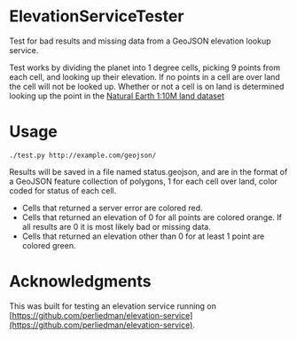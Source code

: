 # ElevationServiceTester

Test for bad results and missing data from a GeoJSON elevation lookup service. 

Test works by dividing the planet into 1 degree cells, picking 9 points from each cell, and looking up their elevation.
If no points in a cell are over land the cell will not be looked up.
Whether or not a cell is on land is determined looking up the point in the [Natural Earth 1:10M land dataset](http://www.naturalearthdata.com/downloads/10m-physical-vectors/10m-land/)

# Usage

`./test.py http://example.com/geojson/`

Results will be saved in a file named status.geojson, and are in the format of a GeoJSON feature collection of polygons, 1 for each cell over land, color coded for status of each cell.
* Cells that returned a server error are colored red.
* Cells that returned an elevation of 0 for all points are colored orange. If all results are 0 it is most likely bad or missing data.
* Cells that returned an elevation other than 0 for at least 1 point are colored green.

 # Acknowledgments
 This was built for testing an elevation service running on [https://github.com/perliedman/elevation-service](https://github.com/perliedman/elevation-service).